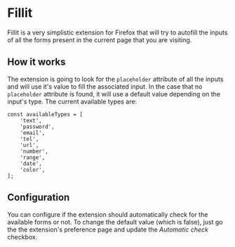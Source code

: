 # Fillit

Fillit is a very simplistic extension for Firefox that will try to autofill the inputs of all the forms present in the current page that you are visiting. 

## How it works

The extension is going to look for the `placeholder`  attribute of all the inputs and will use it's value to fill the associated input. In the case that no `placeholder` attribute is found, it will use a default value depending on the input's type. The current available types are:

```
const availableTypes = [
	'text',
	'password',
	'email',
	'tel',
	'url',
	'number',
	'range',
	'date',
	'color',
];
```

## Configuration

You can configure if the extension should automatically check for the available forms or not. To change the default value (which is false), just go the the extension's preference page and update the *Automatic check* checkbox.

